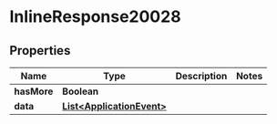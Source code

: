 

# InlineResponse20028

## Properties

Name | Type | Description | Notes
------------ | ------------- | ------------- | -------------
**hasMore** | **Boolean** |  | 
**data** | [**List&lt;ApplicationEvent&gt;**](ApplicationEvent.md) |  | 



